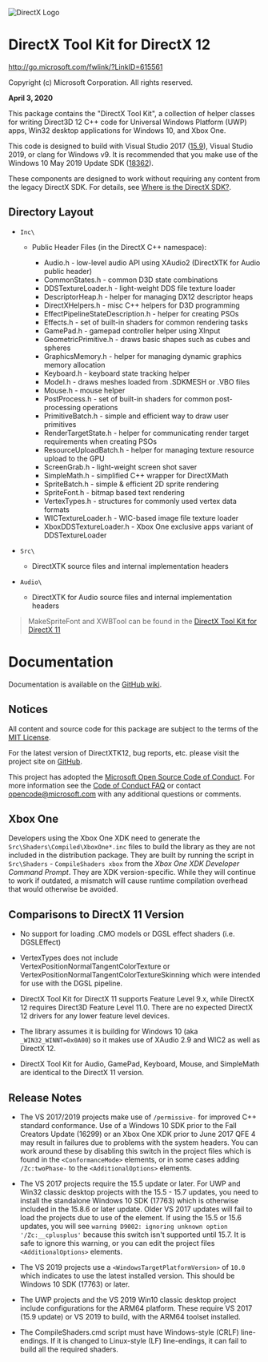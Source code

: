 ![DirectX Logo](https://github.com/Microsoft/DirectXTK12/wiki/X_jpg.jpg)

# DirectX Tool Kit for DirectX 12

http://go.microsoft.com/fwlink/?LinkID=615561

Copyright (c) Microsoft Corporation. All rights reserved.

**April 3, 2020**

This package contains the "DirectX Tool Kit", a collection of helper classes for writing Direct3D 12 C++ code for Universal Windows Platform (UWP) apps, Win32 desktop applications for Windows 10, and Xbox One.

This code is designed to build with Visual Studio 2017 ([15.9](https://walbourn.github.io/vs-2017-15-9-update/)), Visual Studio 2019, or clang for Windows v9. It is recommended that you make use of the Windows 10 May 2019 Update SDK ([18362](https://walbourn.github.io/windows-10-may-2019-update/)).

These components are designed to work without requiring any content from the legacy DirectX SDK. For details, see [Where is the DirectX SDK?](https://aka.ms/dxsdk).

## Directory Layout

* ``Inc\``

  + Public Header Files (in the DirectX C++ namespace):

    * Audio.h - low-level audio API using XAudio2 (DirectXTK for Audio public header)
    * CommonStates.h - common D3D state combinations
    * DDSTextureLoader.h - light-weight DDS file texture loader
    * DescriptorHeap.h - helper for managing DX12 descriptor heaps
    * DirectXHelpers.h - misc C++ helpers for D3D programming
    * EffectPipelineStateDescription.h - helper for creating PSOs
    * Effects.h - set of built-in shaders for common rendering tasks
    * GamePad.h - gamepad controller helper using XInput
    * GeometricPrimitive.h - draws basic shapes such as cubes and spheres
    * GraphicsMemory.h - helper for managing dynamic graphics memory allocation
    * Keyboard.h - keyboard state tracking helper
    * Model.h - draws meshes loaded from .SDKMESH or .VBO files
    * Mouse.h - mouse helper
    * PostProcess.h - set of built-in shaders for common post-processing operations
    * PrimitiveBatch.h - simple and efficient way to draw user primitives
    * RenderTargetState.h - helper for communicating render target requirements when creating PSOs
    * ResourceUploadBatch.h - helper for managing texture resource upload to the GPU
    * ScreenGrab.h - light-weight screen shot saver
    * SimpleMath.h - simplified C++ wrapper for DirectXMath
    * SpriteBatch.h - simple & efficient 2D sprite rendering
    * SpriteFont.h - bitmap based text rendering
    * VertexTypes.h - structures for commonly used vertex data formats
    * WICTextureLoader.h - WIC-based image file texture loader
    * XboxDDSTextureLoader.h - Xbox One exclusive apps variant of DDSTextureLoader

* ``Src\``

  + DirectXTK source files and internal implementation headers

* ``Audio\``

  + DirectXTK for Audio source files and internal implementation headers

> MakeSpriteFont and XWBTool can be found in the [DirectX Tool Kit for DirectX 11](https://github.com/microsoft/DirectXTK)

# Documentation

Documentation is available on the [GitHub wiki](https://github.com/Microsoft/DirectXTK12/wiki).

## Notices

All content and source code for this package are subject to the terms of the [MIT License](http://opensource.org/licenses/MIT).

For the latest version of DirectXTK12, bug reports, etc. please visit the project site on [GitHub](https://github.com/microsoft/DirectXTK12).

This project has adopted the [Microsoft Open Source Code of Conduct](https://opensource.microsoft.com/codeofconduct/). For more information see the [Code of Conduct FAQ](https://opensource.microsoft.com/codeofconduct/faq/) or contact [opencode@microsoft.com](mailto:opencode@microsoft.com) with any additional questions or comments.

## Xbox One

Developers using the Xbox One XDK need to generate the ``Src\Shaders\Compiled\XboxOne*.inc`` files to build the library as they are not included in the distribution package. They are built by running the script in ``Src\Shaders`` - ``CompileShaders xbox`` from the *Xbox One XDK Developer Command Prompt*. They are XDK version-specific. While they will continue to work if outdated, a mismatch will cause runtime compilation overhead that would otherwise be avoided.

## Comparisons to DirectX 11 Version

* No support for loading .CMO models or DGSL effect shaders (i.e. DGSLEffect)

* VertexTypes does not include VertexPositionNormalTangentColorTexture or VertexPositionNormalTangentColorTextureSkinning which were intended for use with the DGSL pipeline.

* DirectX Tool Kit for DirectX 11 supports Feature Level 9.x, while DirectX 12 requires Direct3D Feature Level 11.0. There are no expected DirectX 12 drivers for any lower feature level devices.

* The library assumes it is building for Windows 10 (aka ``_WIN32_WINNT=0x0A00``) so it makes use of XAudio 2.9 and WIC2 as well as DirectX 12.

* DirectX Tool Kit for Audio, GamePad, Keyboard, Mouse, and SimpleMath are identical to the DirectX 11 version.

## Release Notes

* The VS 2017/2019 projects make use of ``/permissive-`` for improved C++ standard conformance. Use of a Windows 10 SDK prior to the Fall Creators Update (16299) or an Xbox One XDK prior to June 2017 QFE 4 may result in failures due to problems with the system headers. You can work around these by disabling this switch in the project files which is found in the ``<ConformanceMode>`` elements, or in some cases adding ``/Zc:twoPhase-`` to the ``<AdditionalOptions>`` elements.

* The VS 2017 projects require the 15.5 update or later. For UWP and Win32 classic desktop projects with the 15.5 - 15.7 updates, you need to install the standalone Windows 10 SDK (17763) which is otherwise included in the 15.8.6 or later update. Older VS 2017 updates will fail to load the projects due to use of the <ConformanceMode> element. If using the 15.5 or 15.6 updates, you will see ``warning D9002: ignoring unknown option '/Zc:__cplusplus'`` because this switch isn't supported until 15.7. It is safe to ignore this warning, or you can edit the project files ``<AdditionalOptions>`` elements.

* The VS 2019 projects use a ``<WindowsTargetPlatformVersion>`` of ``10.0`` which indicates to use the latest installed version. This should be Windows 10 SDK (17763) or later.

* The UWP projects and the VS 2019 Win10 classic desktop project include configurations for the ARM64 platform. These require VS 2017 (15.9 update) or VS 2019 to build, with the ARM64 toolset installed.

* The CompileShaders.cmd script must have Windows-style (CRLF) line-endings. If it is changed to Linux-style (LF) line-endings, it can fail to build all the required shaders.

